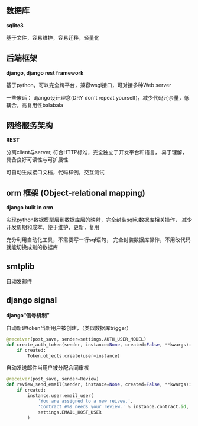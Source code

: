 ## 数据库

**sqlite3**

基于文件，容易维护，容易迁移，轻量化

## 后端框架

**django, django rest framework**

基于python，可以完全跨平台，兼容wsgi接口，可对接多种Web server

一些废话： django设计理念(DRY don't repeat yourself)，减少代码冗余量，低耦合，高复用性balabala

## 网络服务架构

**REST**

分离client与server, 符合HTTP标准，完全独立于开发平台和语言，
易于理解，具备良好可读性与可扩展性

可自动生成接口文档，代码样例，交互测试

## orm 框架 (Object-relational mapping)

**django bulit in orm**

实现python数据模型层到数据库层的映射，完全封装sql和数据库相关操作， 
减少开发周期和成本，便于维护，更新，复用

充分利用自动化工具，不需要写一行sql语句，
完全封装数据库操作，不用改代码就能切换成别的数据库

## smtplib

自动发邮件

## django signal

**django“信号机制”**

自动新建token当新用户被创建，（类似数据库trigger）
```python
@receiver(post_save, sender=settings.AUTH_USER_MODEL)
def create_auth_token(sender, instance=None, created=False, **kwargs):
    if created:
        Token.objects.create(user=instance)
```
自动发送邮件当用户被分配合同审核
```python
@receiver(post_save, sender=Review)
def review_send_email(sender, instance=None, created=False, **kwargs):
    if created:
        instance.user.email_user(
            'You are assigned to a new reivew.',
            'Contract #%s needs your review.' % instance.contract.id,
            settings.EMAIL_HOST_USER
        )
```